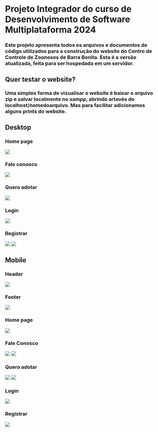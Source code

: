 # Projeto Integrador do curso de Desenvolvimento de Software Multiplataforma 2024
### Este projeto apresenta todos os arquivos e documentos de código utilizados para a construção do website do Centro de Controle de Zoonoses de Barra Bonita. Esta é a versão atualizada, feita para ser hospedada em um servidor.

## Quer testar o website?
### Uma simples forma de vizualisar o website é baixar o arquivo zip e salvar localmente no xampp, abrindo artavés do localhost/nomedoarquivo. Mas para facilitar adicionamos alguns prints do website.

## Desktop
### Home page
<img src="/Visualizacao/homepage.png">

### Fale conosco
<img src="/Visualizacao/faleconosco.png">

### Quero adotar
<img src="/Visualizacao/adotar.png">

### Login
<img src="/Visualizacao/login.png">

### Registrar
<img src="/Visualizacao/registrar2.png">
<img src="/Visualizacao/registrar.png">

## Mobile
### Header
<img src="/Visualizacao/headercelular.png">

### Footer
<img src="/Visualizacao/footercelular.png">

### Home page
<img src="/Visualizacao/homecelular.png">

### Fale Conosco
<img src="/Visualizacao/faleconoscocelular.png">
<img src="/Visualizacao/faleconoscocelular2.png">

### Quero adotar
<img src="/Visualizacao/adotarcelular.png">
<img src="/Visualizacao/adotarcelular2.png"> 

### Login
<img src="/Visualizacao/logincelular.png">

### Registrar
<img src="/Visualizacao/registrarcelular.png">
